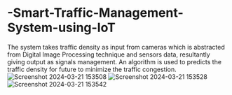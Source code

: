 # -Smart-Traffic-Management-System-using-IoT
The system takes traffic density as input from cameras which is abstracted from Digital Image Processing technique and sensors data, resultantly giving output as signals management. An algorithm is used to predicts the traffic density for future to minimize the traffic congestion.
![Screenshot 2024-03-21 153508](https://github.com/YadlapudiSaikiran/-Smart-Traffic-Management-System-using-IoT/assets/140141343/6c2b91fc-cda3-4614-a165-6749ed38e4e6)
![Screenshot 2024-03-21 153528](https://github.com/YadlapudiSaikiran/-Smart-Traffic-Management-System-using-IoT/assets/140141343/b3921123-c9b5-4fa2-bffe-efbeff640a17)
![Screenshot 2024-03-21 153542](https://github.com/YadlapudiSaikiran/-Smart-Traffic-Management-System-using-IoT/assets/140141343/9b5ee590-d5a8-4dee-b13f-db5b4f130b36)

